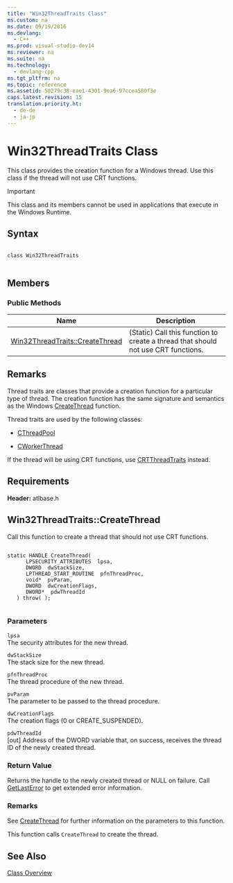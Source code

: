 ```yaml
---
title: "Win32ThreadTraits Class"
ms.custom: na
ms.date: 09/19/2016
ms.devlang: 
  - C++
ms.prod: visual-studio-dev14
ms.reviewer: na
ms.suite: na
ms.technology: 
  - devlang-cpp
ms.tgt_pltfrm: na
ms.topic: reference
ms.assetid: 50279c38-eae1-4301-9ea6-97ccea580f3e
caps.latest.revision: 15
translation.priority.ht: 
  - de-de
  - ja-jp
---
```

# Win32ThreadTraits Class
This class provides the creation function for a Windows thread. Use this class if the thread will not use CRT functions.  
  
> [!IMPORTANT]
>  This class and its members cannot be used in applications that execute in the Windows Runtime.  
  
## Syntax  
  
```  
  
class Win32ThreadTraits  
  
```  
  
## Members  
  
### Public Methods  
  
|Name|Description|  
|----------|-----------------|  
|[Win32ThreadTraits::CreateThread](../vs140/Win32ThreadTraits--CreateThread.md)|(Static) Call this function to create a thread that should not use CRT functions.|  
  
## Remarks  
 Thread traits are classes that provide a creation function for a particular type of thread. The creation function has the same signature and semantics as the Windows [CreateThread](http://msdn.microsoft.com/library/windows/desktop/ms682453) function.  
  
 Thread traits are used by the following classes:  
  
-   [CThreadPool](../vs140/CThreadPool-Class.md)  
  
-   [CWorkerThread](../vs140/CWorkerThread-Class.md)  
  
 If the thread will be using CRT functions, use [CRTThreadTraits](../vs140/CRTThreadTraits-Class.md) instead.  
  
## Requirements  
 **Header:** atlbase.h  
  
##  <a name="win32threadtraits__createthread"></a>  Win32ThreadTraits::CreateThread  
 Call this function to create a thread that should not use CRT functions.  
  
```  
  
static HANDLE CreateThread(  
      LPSECURITY_ATTRIBUTES  lpsa,  
      DWORD  dwStackSize,  
      LPTHREAD_START_ROUTINE  pfnThreadProc,  
      void*  pvParam,  
      DWORD  dwCreationFlags,  
      DWORD*  pdwThreadId  
   ) throw( );  
  
```  
  
### Parameters  
 `lpsa`  
 The security attributes for the new thread.  
  
 `dwStackSize`  
 The stack size for the new thread.  
  
 `pfnThreadProc`  
 The thread procedure of the new thread.  
  
 `pvParam`  
 The parameter to be passed to the thread procedure.  
  
 `dwCreationFlags`  
 The creation flags (0 or CREATE_SUSPENDED).  
  
 `pdwThreadId`  
 [out] Address of the DWORD variable that, on success, receives the thread ID of the newly created thread.  
  
### Return Value  
 Returns the handle to the newly created thread or NULL on failure. Call [GetLastError](http://msdn.microsoft.com/library/windows/desktop/ms679360) to get extended error information.  
  
### Remarks  
 See [CreateThread](http://msdn.microsoft.com/library/windows/desktop/ms682453) for further information on the parameters to this function.  
  
 This function calls `CreateThread` to create the thread.  
  
## See Also  
 [Class Overview](../vs140/ATL-Class-Overview.md)